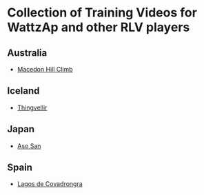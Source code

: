 # Collection of Training Videos for WattzAp and other RLV players

## Australia
  * [Macedon Hill Climb](Australia/AU_Macedon/README.md)
  
## Iceland
  * [Thingvellir](Iceland/IS_Thingvellir/README.md)
  
## Japan
  * [Aso San](Japan/JP_Aso_San/README.md)

## Spain

  * [Lagos de Covadrongra](Spain/Lagos_de_Covadronga/README.md)
  
 
  
 
